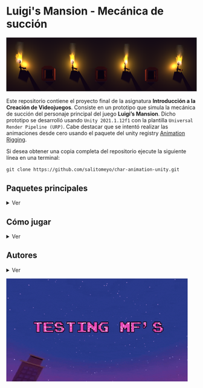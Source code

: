 # Luigi's Mansion - Mecánica de succión

![Imagen](ReadmeFiles/test_image.png "Imagen")

Este repositorio contiene el proyecto final de la asignatura **Introducción a la Creación de Videojuegos**. Consiste en un prototipo que simula la mecánica de succión del personaje principal del juego **Luigi’s Mansion**. Dicho prototipo se desarrolló usando `Unity 2021.1.12f1` con la plantilla `Universal Render Pipeline (URP)`. Cabe destacar que se intentó realizar las animaciones desde cero usando el paquete del unity registry [Animation Rigging](https://docs.unity3d.com/Packages/com.unity.animation.rigging@1.0/manual/index.html).

Si desea obtener una copia completa del repositorio ejecute la siguiente línea en una terminal:
```
git clone https://github.com/salitomeyo/char-animation-unity.git
```

## Paquetes principales
<details>
<summary> Ver </summary>

* Animation Rigging (v1.0.3)
* Cinemachine (v2.7.9)
* ProBuilder (v5.0.3)
* TextMeshPro (v3.0.6)
* Visual Effect Graph (v11.0.0)
* ...

</details>

## Cómo jugar
<details>
<summary> Ver </summary>

Para divertirse con este juego hay dos opciones, correrlo directamente en su equipo o acceder a él desde Unity Play para jugarlo en su navegador.

### Descargar release
Instrucciones de descarga y puesta en marcha...

### Unity Play
De click en este [link](https://www.youtube.com/watch?v=gLk8i2zw2jU) y a continuación...

</details>

## Autores
<details>
<summary> Ver </summary>

- [Salome Aristizabal](https://github.com/salitomeyo)
- [Juan Pablo Ciro](https://github.com/JCiroLo)
- [Ana Osorio](https://github.com/ana-os-mo)

</details>

![Video](ReadmeFiles/test_gif.gif "Video")
